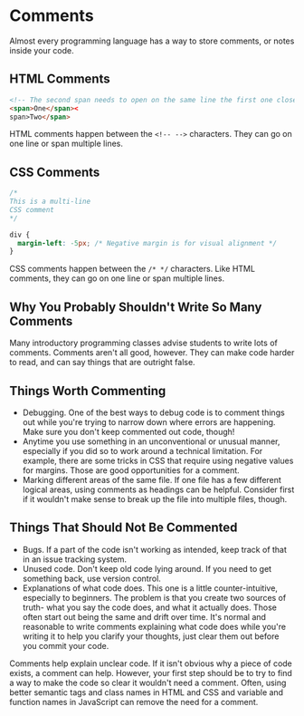# Comments

Almost every programming language has a way to store comments, or notes inside your code.

## HTML Comments

```html
<!-- The second span needs to open on the same line the first one closes on to prevent extra whitespace being added by the browser -->
<span>One</span><
span>Two</span>
```

HTML comments happen between the `<!-- -->` characters. They can go on one line or span multiple lines.

## CSS Comments

```css
/*
This is a multi-line
CSS comment
*/

div {
  margin-left: -5px; /* Negative margin is for visual alignment */
}
```

CSS comments happen between the `/* */` characters. Like HTML comments, they can go on one line or span multiple lines.

## Why You Probably Shouldn't Write So Many Comments

Many introductory programming classes advise students to write lots of comments. Comments aren't all good, however. They can make code harder to read, and can say things that are outright false.

## Things Worth Commenting

* Debugging. One of the best ways to debug code is to comment things out while you're trying to narrow down where errors are happening. Make sure you don't keep commented out code, though!
* Anytime you use something in an unconventional or unusual manner, especially if you did so to work around a technical limitation. For example, there are some tricks in CSS that require using negative values for margins. Those are good opportunities for a comment.
* Marking different areas of the same file. If one file has a few different logical areas, using comments as headings can be helpful. Consider first if it wouldn't make sense to break up the file into multiple files, though.

## Things That Should Not Be Commented

* Bugs. If a part of the code isn't working as intended, keep track of that in an issue tracking system.
* Unused code. Don't keep old code lying around. If you need to get something back, use version control.
* Explanations of what code does. This one is a little counter-intuitive, especially to beginners. The problem is that you create two sources of truth- what you say the code does, and what it actually does. Those often start out being the same and drift over time. It's normal and reasonable to write comments explaining what code does while you're writing it to help you clarify your thoughts, just clear them out before you commit your code.

Comments help explain unclear code. If it isn't obvious why a piece of code exists, a comment can help. However, your first step should be to try to find a way to make the code so clear it wouldn't need a comment. Often, using better semantic tags and class names in HTML and CSS and variable and function names in JavaScript can remove the need for a comment.
